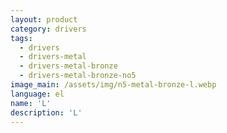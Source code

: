 ```yaml
---
layout: product
category: drivers
tags:
  - drivers
  - drivers-metal
  - drivers-metal-bronze
  - drivers-metal-bronze-no5
image_main: /assets/img/n5-metal-bronze-l.webp
language: el
name: 'L'
description: 'L'
---
```

